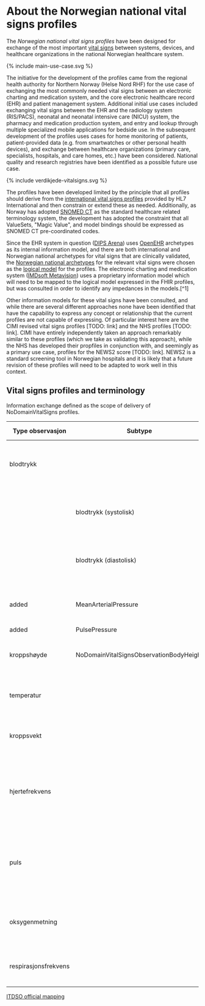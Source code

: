 # About the Norwegian national vital signs profiles

The *Norwegian national vital signs profiles* have been designed for exchange of the most important [vital signs](https://en.wikipedia.org/wiki/Vital_signs) between systems, devices, and healthcare organizations in the national Norwegian healthcare system.

<div>{% include main-use-case.svg %}</div>

The initiative for the development of the profiles came from the regional health authority for Northern Norway (Helse Nord RHF) for the use case of exchanging the most commonly needed vital signs between an electronic charting and medication system, and the core electronic healthcare record (EHR) and patient management system. Additional initial use cases included exchanging vital signs between the EHR and the radiology system (RIS/PACS), neonatal and neonatal intensive care (NICU) system, the pharmacy and medication production system, and entry and lookup through multiple specialized mobile applications for bedside use. In the subsequent development of the profiles uses cases for home monitoring of patients, patient-provided data (e.g. from smartwatches or other personal health devices), and exchange between healthcare organizations (primary care, specialists, hospitals, and care homes, etc.) have been considered. National quality and research registries have been identified as a possible future use case.

<div>{% include verdikjede-vitalsigns.svg %}</div>

The profiles have been developed limited by the principle that all profiles should derive from the [international vital signs profiles](http://hl7.org/fhir/vitalsigns.html) provided by HL7 International and then constrain or extend these as needed. Additionally, as Norway has adopted [SNOMED CT](https://www.snomed.org) as the standard healthcare related terminology system, the development has adopted the constraint that all ValueSets, "Magic Value", and model bindings should be expressed as SNOMED CT pre-coordinated codes.

Since the EHR system in question ([DIPS Arena](https://www.dips.com/)) uses [OpenEHR](https://www.openehr.org) archetypes as its internal information model, and there are both international and Norwegian national archetypes for vital signs that are clinically validated, the [Norwegian national archetypes](https://arketyper.no/ckm/) for the relevant vital signs were chosen as the [logical model](https://fhirblog.com/2016/10/17/logical-models-in-fhir/) for the profiles. The electronic charting and medication system ([IMDsoft Metavision](https://www.imd-soft.com/)) uses a proprietary information model which will need to be mapped to the logical model expressed in the FHIR profiles, but was consulted in order to identify any impedances in the models.[^1]

Other information models for these vital signs have been consulted, and while there are several different approaches none have been identified that have the capability to express any concept or relationship that the current profiles are not capable of expressing. Of particular interest here are the CIMI revised vital signs profiles [TODO: link] and the NHS profiles [TODO: link]. CIMI have entirely independently taken an approach remarkably similar to these profiles (which we take as validating this approach), while the NHS has developed their propfiles in conjunction with, and seemingly as a primary use case, profiles for the NEWS2 score [TODO: link]. NEWS2 is a standard screening tool in Norwegian hospitals and it is likely that a future revision of these profiles will need to be adapted to work well in this context.  

## Vital signs profiles and terminology

Information exchange defined as the scope of delivery of NoDomainVitalSigns profiles.  

|Type observasjon|Subtype|Profile|LOINC|SNOMED|IHTSDO official|
|----------------|---------|------|-----|------|------|
|blodtrykk||NoDomainVitalSignsObservationBloodpressure|85354-9 Blood pressure panel with all children optional|no mapping|no mapping|
||blodtrykk (systolisk)|(component)|8480-6 Systolic blood-pressure|4471000202106 |271649006 Systolic blood pressure (observable entity)|
||blodtrykk (diastolisk)|(component)|8462-4 Diastolic blood-pressure|4481000202108 |271650006 Diastolic blood pressure (observable entity)|
|added|MeanArterialPressure|(component)|8478-0 |271650006 Diastolic blood pressure (observable entity)||
|added|PulsePressure|(component)|NA|4461000202102||
|kroppshøyde|NoDomainVitalSignsObservationBodyHeight||8302-2 Body height|50373000 Body height measure (observable entity)|248334005 Length of body (observable entity)|
|temperatur||NoDomainVitalSignsObservationBodyTemp|8310-5 Body temperature|276885007 Core body temperature (observable entity)|276885007 Core body temperature (observable entity)|
|kroppsvekt||NoDomainVitalSignsObservationBodyWeight|29563-7 Body weight|27113001 Body weight (observable entity)|27113001 Body weight (observable entity)|
|hjertefrekvens||NoDomainVitalSignsObservationHeartRate|8867-4 heart-rate|364075005 Heart Rate|78564009 Heart rate measured at systemic artery (observable entity) ECL bruker 364075005|
|puls||NoDomainVitalSignsObservationPulse|8867-4 heart-rate|78564009 Heart rate measured at systemic artery (observable entity)|78564009 Heart rate measured at systemic artery (observable entity) ECL bruker 364075005|
|oksygenmetning||NoDomainVitalSignsObservationOxygenSaturation|2708-6 (bør erstattes med 59408-5 internasjonalt)|431314004 Peripheral oxygen saturation (observable entity)|431314004 Peripheral oxygen saturation (observable entity)|
|respirasjonsfrekvens||NoDomainVitalSignsObservationRespirationRate|9279-1 Respiratory Rate|271625008 Rate of spontaneous respiration (observable entity)|86290005 Respiratory rate (observable entity)|

[ITDSO official mapping](https://confluence.ihtsdotools.org/display/FHIR/Vital+Signs+panel+binding)